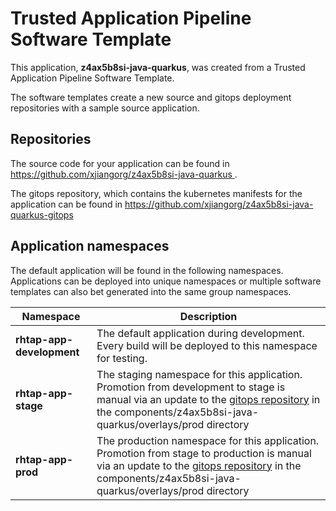 # Trusted Application Pipeline Software Template

This application, **z4ax5b8si-java-quarkus**, was created from a Trusted Application Pipeline Software Template.

The software templates create a new source and gitops deployment repositories with a sample source application. 

## Repositories

The source code for your application can be found in [https://github.com/xjiangorg/z4ax5b8si-java-quarkus ](https://github.com/xjiangorg/z4ax5b8si-java-quarkus ).
 
The gitops repository, which contains the kubernetes manifests for the application can be found in 
[https://github.com/xjiangorg/z4ax5b8si-java-quarkus-gitops ](https://github.com/xjiangorg/z4ax5b8si-java-quarkus-gitops ) 

## Application namespaces 

The default application will be found in the following namespaces. Applications can be deployed into unique namespaces or multiple software templates can also bet generated into the same group namespaces.  

|  Namespace   |  Description   |  
| -------- | -------- |   
| **rhtap-app-development** | The default application during development. Every build will be deployed to this namespace for testing. | 
| **rhtap-app-stage** | The staging namespace for this application. Promotion from development to stage is manual via an update to the [gitops repository](https://github.com/xjiangorg/z4ax5b8si-java-quarkus-gitops ) in the components/z4ax5b8si-java-quarkus/overlays/prod directory |  
| **rhtap-app-prod** | The production namespace for this application. Promotion from stage to production is manual via an update to the [gitops repository](https://github.com/xjiangorg/z4ax5b8si-java-quarkus-gitops ) in the components/z4ax5b8si-java-quarkus/overlays/prod directory | 